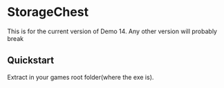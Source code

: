 # StorageChest
This is for the current version of Demo 14. Any other version will probably break

## Quickstart
Extract in your games root folder(where the exe is). 
